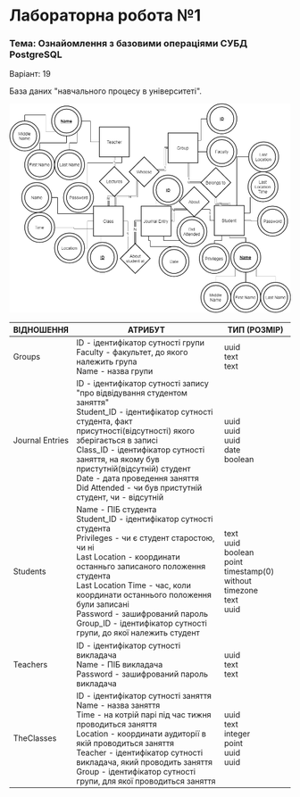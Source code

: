 # Лабораторна робота №1
### Тема: Ознайомлення з базовими операціями СУБД PostgreSQL
Варіант: 19

База даних "навчального процесу в університеті".

![ER diagram](https://github.com/AnatSanzh/DBSem5Lab1/raw/master/Lab1/Untitled%20Diagram.png)

| ВІДНОШЕННЯ | АТРИБУТ | ТИП (РОЗМІР) |
|-----------------|---------------------------------------------------------------------------------------------------------------------------------------------------------------------------------------------------------------------------------------------------------------------------------------------------------------------------------------------------------------|-----------------------------------------------------------------|
| Groups | ID - ідентифікатор сутності групи <br>Faculty - факультет, до якого належить група <br>Name - назва групи | uuid <br>text <br>text |
| Journal Entries | ID - ідентифікатор сутності запису "про відвідування студентом заняття" <br>Student_ID - ідентифікатор сутності студента, факт присутності(відсутності) якого зберігається в записі <br>Class_ID - ідентифікатор сутності заняття, на якому був пристутній(відсутній) студент <br>Date - дата проведення заняття <br>Did Attended - чи був пристутній студент, чи - відсутній | uuid <br>uuid <br>uuid <br>date <br>boolean |
| Students | Name - ПІБ студента <br>Student_ID - ідентифікатор сутності студента <br>Privileges - чи є студент старостою, чи ні <br>Last Location - координати останньго записаного положення студента <br>Last Location Time - час, коли координати останнього положення були записані <br>Password - зашифрований пароль <br>Group_ID - ідентифікатор сутності групи, до якої належить студент | text <br>uuid <br>boolean <br>point timestamp(0) without timezone <br>text <br>uuid |
| Teachers | ID - ідентифікатор сутності викладача <br>Name - ПІБ викладача <br>Password - зашифрований пароль викладача | uuid <br>text <br>text |
| TheClasses | ID - ідентифікатор сутності заняття <br>Name - назва заняття <br>Time - на котрій парі під час тижня проводиться заняття <br>Location - координати аудиторії в якій проводиться заняття <br>Teacher - ідентифікатор сутності викладача, який проводить заняття <br>Group - ідентифікатор сутності групи, для якої проводиться заняття | uuid <br>text <br>integer <br>point <br>uuid <br>uuid |
